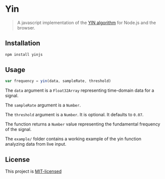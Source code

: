# Yin

> A javascript implementation of the [YIN algorithm](http://audition.ens.fr/adc/pdf/2002_JASA_YIN.pdf) for Node.js and the browser.

## Installation

```bash
npm install yinjs
```

## Usage

```javascript
var frequency = yin(data, sampleRate, threshold)
```

The `data` argument is a `Float32Array` representing time-domain data for a signal.

The `sampleRate` argument is a `Number`.

The `threshold` argument is a `Number`. It is optional. It defaults to `0.07`.

The function returns a `Number` value representing the fundamental frequency of the signal.

The `example/` folder contains a working example of the yin function analyzing data from live input.

## License

This project is [MIT-licensed](LICENSE)
